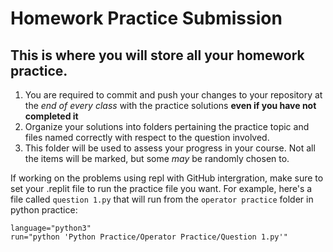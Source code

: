 # Homework Practice Submission

## This is where you will store all your homework practice.

1. You are required to commit and push your changes to your repository at the *end of every class* with the practice solutions **even if you have not completed it**
2. Organize your solutions into folders pertaining the practice topic and files named correctly with respect to the question involved.
3. This folder will be used to assess your progress in your course.  Not all the items will be marked, but some *may* be randomly chosen to.

If working on the problems using repl with GitHub intergration, make sure to set your .replit file to run the practice file you want. For example, here's a file called `question 1.py` that will run from the `operator practice` folder in python practice:

```
language="python3"
run="python 'Python Practice/Operator Practice/Question 1.py'"
```
